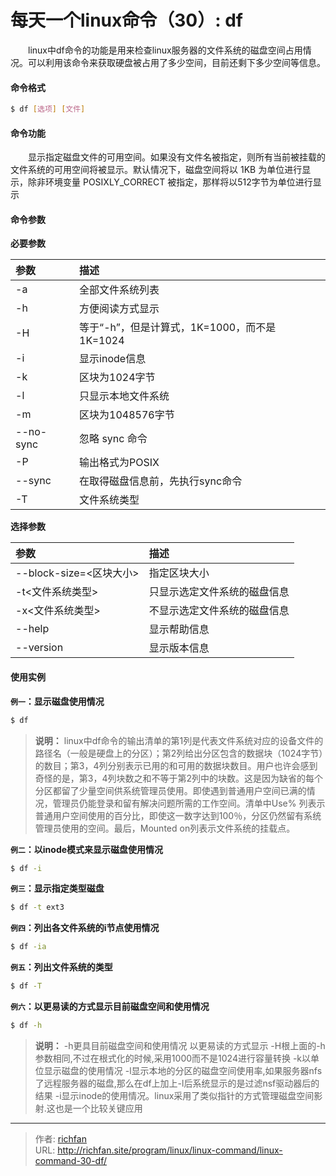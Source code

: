 # 每天一个linux命令（30）: df

　　linux中df命令的功能是用来检查linux服务器的文件系统的磁盘空间占用情况。可以利用该命令来获取硬盘被占用了多少空间，目前还剩下多少空间等信息。
<!-- more -->
#### 命令格式
```bash
$ df [选项] [文件]
```
#### 命令功能
　　显示指定磁盘文件的可用空间。如果没有文件名被指定，则所有当前被挂载的文件系统的可用空间将被显示。默认情况下，磁盘空间将以 1KB 为单位进行显示，除非环境变量 POSIXLY_CORRECT 被指定，那样将以512字节为单位进行显示
#### 命令参数
**必要参数**

| 参数 | 描述 |
| :------------- | :------------- |
| -a | 全部文件系统列表 |
| -h | 方便阅读方式显示 |
| -H | 等于“-h”，但是计算式，1K=1000，而不是1K=1024 |
| -i | 显示inode信息 |
| -k | 区块为1024字节 |
| -l | 只显示本地文件系统 |
| -m | 区块为1048576字节 |
| --no-sync | 忽略 sync 命令 |
| -P | 输出格式为POSIX |
| --sync | 在取得磁盘信息前，先执行sync命令 |
| -T | 文件系统类型 |

**选择参数**

| 参数 | 描述 |
| :------------- | :------------- |
| --block-size=<区块大小> | 指定区块大小 |
| -t<文件系统类型> | 只显示选定文件系统的磁盘信息 |
| -x<文件系统类型> | 不显示选定文件系统的磁盘信息 |
| --help | 显示帮助信息 |
| --version | 显示版本信息 |

#### 使用实例
**`例一`：显示磁盘使用情况**
```bash
$ df
```
>**说明：** linux中df命令的输出清单的第1列是代表文件系统对应的设备文件的路径名（一般是硬盘上的分区）；第2列给出分区包含的数据块（1024字节）的数目；第3，4列分别表示已用的和可用的数据块数目。用户也许会感到奇怪的是，第3，4列块数之和不等于第2列中的块数。这是因为缺省的每个分区都留了少量空间供系统管理员使用。即使遇到普通用户空间已满的情况，管理员仍能登录和留有解决问题所需的工作空间。清单中Use% 列表示普通用户空间使用的百分比，即使这一数字达到100％，分区仍然留有系统管理员使用的空间。最后，Mounted on列表示文件系统的挂载点。

**`例二`：以inode模式来显示磁盘使用情况**
```bash
$ df -i
```
**`例三`：显示指定类型磁盘**
```bash
$ df -t ext3
```
**`例四`：列出各文件系统的i节点使用情况**
```bash
$ df -ia
```
**`例五`：列出文件系统的类型**
```bash
$ df -T
```
**`例六`：以更易读的方式显示目前磁盘空间和使用情况**
```bash
$ df -h
```
>**说明：**
-h更具目前磁盘空间和使用情况 以更易读的方式显示
-H根上面的-h参数相同,不过在根式化的时候,采用1000而不是1024进行容量转换
-k以单位显示磁盘的使用情况
-l显示本地的分区的磁盘空间使用率,如果服务器nfs了远程服务器的磁盘,那么在df上加上-l后系统显示的是过滤nsf驱动器后的结果
-i显示inode的使用情况。linux采用了类似指针的方式管理磁盘空间影射.这也是一个比较关键应用


---

> 作者: [richfan](https://richfan.site/)  
> URL: http://richfan.site/program/linux/linux-command/linux-command-30-df/  

